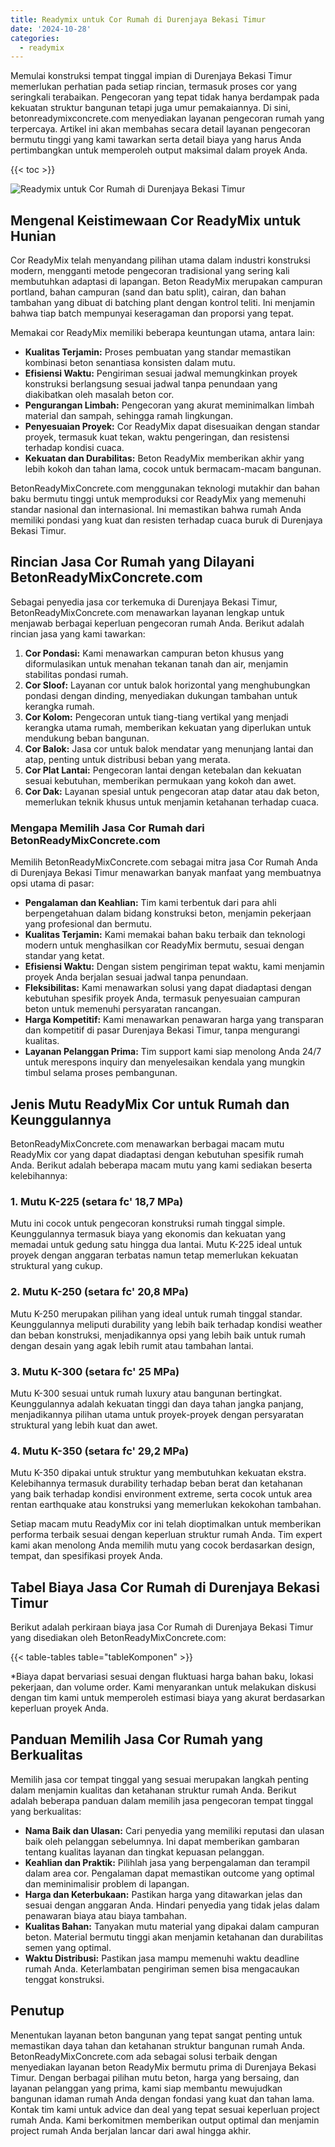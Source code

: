 ```yaml
---
title: Readymix untuk Cor Rumah di Durenjaya Bekasi Timur
date: '2024-10-28'
categories:
  - readymix
---
```


Memulai konstruksi tempat tinggal impian di Durenjaya Bekasi Timur memerlukan perhatian pada setiap rincian, termasuk proses cor yang seringkali terabaikan. Pengecoran yang tepat tidak hanya berdampak pada kekuatan struktur bangunan tetapi juga umur pemakaiannya. Di sini, betonreadymixconcrete.com menyediakan layanan pengecoran rumah yang terpercaya. Artikel ini akan membahas secara detail layanan pengecoran bermutu tinggi yang kami tawarkan serta detail biaya yang harus Anda pertimbangkan untuk memperoleh output maksimal dalam proyek Anda.

{{< toc >}}

![Readymix untuk Cor Rumah di Durenjaya Bekasi Timur](https://betoncor8.github.io/cor/harga-beton-readymix-concrete%20(1).png)

## Mengenal Keistimewaan Cor ReadyMix untuk Hunian

Cor ReadyMix telah menyandang pilihan utama dalam industri konstruksi modern, mengganti metode pengecoran tradisional yang sering kali membutuhkan adaptasi di lapangan. Beton ReadyMix merupakan campuran portland, bahan campuran (sand dan batu split), cairan, dan bahan tambahan yang dibuat di batching plant dengan kontrol teliti. Ini menjamin bahwa tiap batch mempunyai keseragaman dan proporsi yang tepat.

Memakai cor ReadyMix memiliki beberapa keuntungan utama, antara lain:

- **Kualitas Terjamin:** Proses pembuatan yang standar memastikan kombinasi beton senantiasa konsisten dalam mutu.
- **Efisiensi Waktu:** Pengiriman sesuai jadwal memungkinkan proyek konstruksi berlangsung sesuai jadwal tanpa penundaan yang diakibatkan oleh masalah beton cor.
- **Pengurangan Limbah:** Pengecoran yang akurat meminimalkan limbah material dan sampah, sehingga ramah lingkungan.
- **Penyesuaian Proyek:** Cor ReadyMix dapat disesuaikan dengan standar proyek, termasuk kuat tekan, waktu pengeringan, dan resistensi terhadap kondisi cuaca.
- **Kekuatan dan Durabilitas:** Beton ReadyMix memberikan akhir yang lebih kokoh dan tahan lama, cocok untuk bermacam-macam bangunan.

BetonReadyMixConcrete.com menggunakan teknologi mutakhir dan bahan baku bermutu tinggi untuk memproduksi cor ReadyMix yang memenuhi standar nasional dan internasional. Ini memastikan bahwa rumah Anda memiliki pondasi yang kuat dan resisten terhadap cuaca buruk di Durenjaya Bekasi Timur.

## Rincian Jasa Cor Rumah yang Dilayani BetonReadyMixConcrete.com

Sebagai penyedia jasa cor terkemuka di Durenjaya Bekasi Timur, BetonReadyMixConcrete.com menawarkan layanan lengkap untuk menjawab berbagai keperluan pengecoran rumah Anda. Berikut adalah rincian jasa yang kami tawarkan:

1. **Cor Pondasi:** Kami menawarkan campuran beton khusus yang diformulasikan untuk menahan tekanan tanah dan air, menjamin stabilitas pondasi rumah.
2. **Cor Sloof:** Layanan cor untuk balok horizontal yang menghubungkan pondasi dengan dinding, menyediakan dukungan tambahan untuk kerangka rumah.
3. **Cor Kolom:** Pengecoran untuk tiang-tiang vertikal yang menjadi kerangka utama rumah, memberikan kekuatan yang diperlukan untuk mendukung beban bangunan.
4. **Cor Balok:** Jasa cor untuk balok mendatar yang menunjang lantai dan atap, penting untuk distribusi beban yang merata.
5. **Cor Plat Lantai:** Pengecoran lantai dengan ketebalan dan kekuatan sesuai kebutuhan, memberikan permukaan yang kokoh dan awet.
6. **Cor Dak:** Layanan spesial untuk pengecoran atap datar atau dak beton, memerlukan teknik khusus untuk menjamin ketahanan terhadap cuaca.

### Mengapa Memilih Jasa Cor Rumah dari BetonReadyMixConcrete.com

Memilih BetonReadyMixConcrete.com sebagai mitra jasa Cor Rumah Anda di Durenjaya Bekasi Timur menawarkan banyak manfaat yang membuatnya opsi utama di pasar:

- **Pengalaman dan Keahlian:** Tim kami terbentuk dari para ahli berpengetahuan dalam bidang konstruksi beton, menjamin pekerjaan yang profesional dan bermutu.
- **Kualitas Terjamin:** Kami memakai bahan baku terbaik dan teknologi modern untuk menghasilkan cor ReadyMix bermutu, sesuai dengan standar yang ketat.
- **Efisiensi Waktu:** Dengan sistem pengiriman tepat waktu, kami menjamin proyek Anda berjalan sesuai jadwal tanpa penundaan.
- **Fleksibilitas:** Kami menawarkan solusi yang dapat diadaptasi dengan kebutuhan spesifik proyek Anda, termasuk penyesuaian campuran beton untuk memenuhi persyaratan rancangan.
- **Harga Kompetitif:** Kami menawarkan penawaran harga yang transparan dan kompetitif di pasar Durenjaya Bekasi Timur, tanpa mengurangi kualitas.
- **Layanan Pelanggan Prima:** Tim support kami siap menolong Anda 24/7 untuk merespons inquiry dan menyelesaikan kendala yang mungkin timbul selama proses pembangunan.

## Jenis Mutu ReadyMix Cor untuk Rumah dan Keunggulannya

BetonReadyMixConcrete.com menawarkan berbagai macam mutu ReadyMix cor yang dapat diadaptasi dengan kebutuhan spesifik rumah Anda. Berikut adalah beberapa macam mutu yang kami sediakan beserta kelebihannya:

### 1\. Mutu K-225 (setara fc' 18,7 MPa)

Mutu ini cocok untuk pengecoran konstruksi rumah tinggal simple. Keunggulannya termasuk biaya yang ekonomis dan kekuatan yang memadai untuk gedung satu hingga dua lantai. Mutu K-225 ideal untuk proyek dengan anggaran terbatas namun tetap memerlukan kekuatan struktural yang cukup.

### 2\. Mutu K-250 (setara fc' 20,8 MPa)

Mutu K-250 merupakan pilihan yang ideal untuk rumah tinggal standar. Keunggulannya meliputi durability yang lebih baik terhadap kondisi weather dan beban konstruksi, menjadikannya opsi yang lebih baik untuk rumah dengan desain yang agak lebih rumit atau tambahan lantai.

### 3\. Mutu K-300 (setara fc' 25 MPa)

Mutu K-300 sesuai untuk rumah luxury atau bangunan bertingkat. Keunggulannya adalah kekuatan tinggi dan daya tahan jangka panjang, menjadikannya pilihan utama untuk proyek-proyek dengan persyaratan struktural yang lebih kuat dan awet.

### 4\. Mutu K-350 (setara fc' 29,2 MPa)

Mutu K-350 dipakai untuk struktur yang membutuhkan kekuatan ekstra. Kelebihannya termasuk durability terhadap beban berat dan ketahanan yang baik terhadap kondisi environment extreme, serta cocok untuk area rentan earthquake atau konstruksi yang memerlukan kekokohan tambahan.

Setiap macam mutu ReadyMix cor ini telah dioptimalkan untuk memberikan performa terbaik sesuai dengan keperluan struktur rumah Anda. Tim expert kami akan menolong Anda memilih mutu yang cocok berdasarkan design, tempat, dan spesifikasi proyek Anda.

## Tabel Biaya Jasa Cor Rumah di Durenjaya Bekasi Timur

Berikut adalah perkiraan biaya jasa Cor Rumah di Durenjaya Bekasi Timur yang disediakan oleh BetonReadyMixConcrete.com:

{{< table-tables table="tableKomponen" >}}

\*Biaya dapat bervariasi sesuai dengan fluktuasi harga bahan baku, lokasi pekerjaan, dan volume order. Kami menyarankan untuk melakukan diskusi dengan tim kami untuk memperoleh estimasi biaya yang akurat berdasarkan keperluan proyek Anda.

## Panduan Memilih Jasa Cor Rumah yang Berkualitas

Memilih jasa cor tempat tinggal yang sesuai merupakan langkah penting dalam menjamin kualitas dan ketahanan struktur rumah Anda. Berikut adalah beberapa panduan dalam memilih jasa pengecoran tempat tinggal yang berkualitas:

- **Nama Baik dan Ulasan:** Cari penyedia yang memiliki reputasi dan ulasan baik oleh pelanggan sebelumnya. Ini dapat memberikan gambaran tentang kualitas layanan dan tingkat kepuasan pelanggan.
- **Keahlian dan Praktik:** Pilihlah jasa yang berpengalaman dan terampil dalam area cor. Pengalaman dapat memastikan outcome yang optimal dan meminimalisir problem di lapangan.
- **Harga dan Keterbukaan:** Pastikan harga yang ditawarkan jelas dan sesuai dengan anggaran Anda. Hindari penyedia yang tidak jelas dalam penawaran biaya atau biaya tambahan.
- **Kualitas Bahan:** Tanyakan mutu material yang dipakai dalam campuran beton. Material bermutu tinggi akan menjamin ketahanan dan durabilitas semen yang optimal.
- **Waktu Distribusi:** Pastikan jasa mampu memenuhi waktu deadline rumah Anda. Keterlambatan pengiriman semen bisa mengacaukan tenggat konstruksi.

## Penutup

Menentukan layanan beton bangunan yang tepat sangat penting untuk memastikan daya tahan dan ketahanan struktur bangunan rumah Anda. BetonReadyMixConcrete.com ada sebagai solusi terbaik dengan menyediakan layanan beton ReadyMix bermutu prima di Durenjaya Bekasi Timur. Dengan berbagai pilihan mutu beton, harga yang bersaing, dan layanan pelanggan yang prima, kami siap membantu mewujudkan bangunan idaman rumah Anda dengan fondasi yang kuat dan tahan lama. Kontak tim kami untuk advice dan deal yang tepat sesuai keperluan project rumah Anda. Kami berkomitmen memberikan output optimal dan menjamin project rumah Anda berjalan lancar dari awal hingga akhir.
